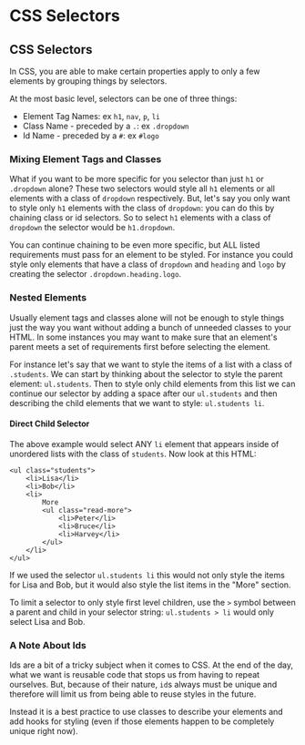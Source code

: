 # CSS Selectors

## CSS Selectors

In CSS, you are able to make certain properties apply to only a few elements by grouping things by selectors.

At the most basic level, selectors can be one of three things:

* Element Tag Names: ex `h1`, `nav`, `p`, `li`
* Class Name - preceded by a `.`: ex `.dropdown`
* Id Name - preceded by a `#`: ex `#logo`

### Mixing Element Tags and Classes

What if you want to be more specific for you selector than just `h1` or `.dropdown` alone?
These two selectors would style all `h1` elements or all elements with a class of `dropdown` respectively.
But, let's say you only want to style only `h1` elements with the class of `dropdown`: you can do this by chaining class or id selectors.
So to select `h1` elements with a class of `dropdown` the selector would be `h1.dropdown`.

You can continue chaining to be even more specific, but ALL listed requirements must pass for an element to be styled.
For instance you could style only elements that have a class of `dropdown` and `heading` and `logo` by creating the selector `.dropdown.heading.logo`.

### Nested Elements

Usually element tags and classes alone will not be enough to style things just the way you want without adding a bunch of unneeded classes to your HTML.
In some instances you may want to make sure that an element's parent meets a set of requirements first before selecting the element.

For instance let's say that we want to style the items of a list with a class of `.students`.
We can start by thinking about the selector to style the parent element: `ul.students`.
Then to style only child elements from this list we can continue our selector by adding a space after our `ul.students` and then describing the child elements that we want to style: `ul.students li`.

#### Direct Child Selector

The above example would select ANY `li` element that appears inside of unordered lists with the class of `students`.
Now look at this HTML:

    <ul class="students">
        <li>Lisa</li>
        <li>Bob</li>
        <li>
            More
            <ul class="read-more">
                <li>Peter</li>
                <li>Bruce</li>
                <li>Harvey</li>
            </ul>
        </li>
    </ul>

If we used the selector `ul.students li` this would not only style the items for Lisa and Bob, but it would also style the list items in the "More" section.

To limit a selector to only style first level children, use the `>` symbol between a parent and child in your selector string: `ul.students > li` would only select Lisa and Bob.

### A Note About Ids

Ids are a bit of a tricky subject when it comes to CSS.
At the end of the day, what we want is reusable code that stops us from having to repeat ourselves.
But, because of their nature, `id`s always must be unique and therefore will limit us from being able to reuse styles in the future.

Instead it is a best practice to use classes to describe your elements and add hooks for styling (even if those elements happen to be completely unique right now).
